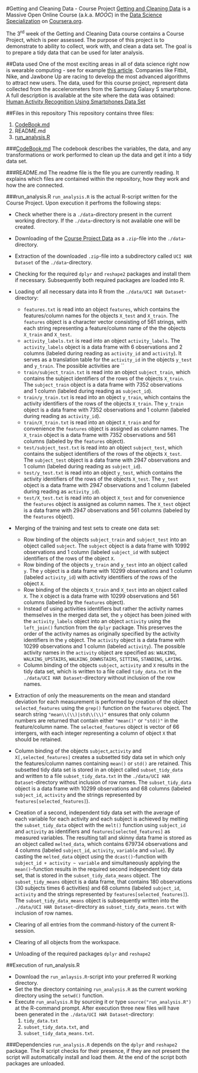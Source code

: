 #Getting and Cleaning Data - Course Project
[Getting and Cleaning Data](https://www.coursera.org/course/getdata) is a Massive Open Online Course (a.k.a. *MOOC*) in the [Data Science Specialization](https://www.coursera.org/specialization/jhudatascience/1?utm_medium=courseDescripTop) on [Coursera.org](https://www.coursera.org).

The 3<sup>rd</sup> week of the Getting and Cleaning Data course contains a Course Project, which is peer assessed. The purpose of this project is to demonstrate to ability to collect, work with, and clean a data set. The goal is to prepare a tidy data that can be used for later analysis.

##Data used
One of the most exciting areas in all of data science right now is wearable computing - see for example [this article](http://www.insideactivitytracking.com/data-science-activity-tracking-and-the-battle-for-the-worlds-top-sports-brand/). Companies like Fitbit, Nike, and Jawbone Up are racing to develop the most advanced algorithms to attract new users. The data, used for this course project, represent data collected from the accelerometers from the Samsung Galaxy S smartphone. A full description is available at the site where the data was obtained: [Human Activity Recognition Using Smartphones Data Set](http://archive.ics.uci.edu/ml/datasets/Human+Activity+Recognition+Using+Smartphones)

##Files in this repository
This repository contains three files:

1. [CodeBook.md](CodeBook.md)
2. README.md
3. [run_analysis.R](run_analysis.R)

###[CodeBook.md](CodeBook.md)
The codebook describes the variables, the data, and any transformations or work performed to clean up the data and get it into a tidy data set.

###README.md
The readme file is the file you are currently reading. It explains which files are contained within the repository, how they work and how the are connected.

###run_analysis.R
`run_analysis.R` is the actual R-script written for the Course Project. Upon execution it perfroms the following steps:

- Check whether there is a `./data`-directory present in the current working directory. If the `./data`-directory is not available one will be created.

- Downloading of the [Course Project Data](https://d396qusza40orc.cloudfront.net/getdata%2Fprojectfiles%2FUCI%20HAR%20Dataset.zip) as a `.zip`-file into the `./data`-directory.
- Extraction of the downloaded `.zip`-file into a subdirectory called `UCI HAR Dataset` of the `./data`-directory.
- Checking for the required `dplyr` and `reshape2` packages and install them if necessary. Subsequently both required packages are loaded into R.
- Loading of all necessary data into R from the `./data/UCI HAR Dataset`-directory:
	- `features.txt` is read into an object `features`, which contains the features/column names for the objects `X_test` and `X_train`. The `features` object is a character vector consisting of 561 strings, with each string representing a feature/column name of the the objects `X_train` and `X_test`. 
	- `activity_labels.txt` is read into an object `activity_labels`. The `activity_labels` object is a data frame with 6 observations and 2 columns (labeled during reading as `activity_id` and `activity`). It serves as a translation table for the `activity_id` in the objects `y_test` and `y_train`. The possible activities are ``  
	- `train/subject_train.txt` is read into an object `subject_train`, which contains the subject identifiers of the rows of the objects `X_train`. The `subject_train` object is a data frame with 7352 observations and 1 column (labeled during reading as `subject_id`).
	- `train/y_train.txt` is read into an object `y_train`, which contains the activity identifiers of the rows of the objects `X_train`. The `y_train` object is a data frame with 7352 observations and 1 column (labeled during reading as `activity_id`).
	- `train/X_train.txt` is read into an object `X_train` and for convenience the `features` object is assigned as column names. The `X_train` object is a data frame with 7352 observations and 561 columns (labeled by the `features` object).
	- `test/subject_test.txt` is read into an object `subject_test`, which contains the subject identifiers of the rows of the objects `X_test`. The `subject_test` object is a data frame with 2947 observations and 1 column (labeled during reading as `subject_id`).
	- `test/y_test.txt` is read into an object `y_test`, which contains the activity identifiers of the rows of the objects `X_test`. The `y_test` object is a data frame with 2947 observations and 1 column (labeled during reading as `activity_id`).
	- `test/X_test.txt` is read into an object `X_test` and for convenience the `features` object is assigned as column names. The `X_test` object is a data frame with 2947 observations and 561 columns (labeled by the `features` object).
- Merging of the training and test sets to create one data set:

	- Row binding of the objects `subject_train` and `subject_test` into an object called `subject`. The `subject` object is a data frame with 10992 observations and 1 column (labeled `subject_id` with subject identifiers of the rows of the object `X`.
	- Row binding of the objects `y_train` and `y_test` into an object called `y`. The `y` object is a data frame with 10299 observations and 1 column (labeled `activity_id`) with activity identifiers of the rows of the object `X`.
	- Row binding of the objects `X_train` and `X_test` into an object called `X`. The `X` object is a data frame with 10299 observations and 561 columns (labeled by the `features` object).
	- Instead of using activities identifiers but rather the activity names themselves in the merged data set, the `y` object has been joined with the `activity_labels` object into an object `activity` using the `left_join()` function from the `dplyr` package. This preserves the order of the activity names as originally specified by the activity identifiers in the `y` object. The `activity` object is a data frame with 10299 observations and 1 column (labeled `activity`). The possible activity names in the `activity` object are specified as: `WALKING`, `WALKING_UPSTAIRS`, `WALKING_DOWNSTAIRS`, `SITTING`, `STANDING`, `LAYING`.
	- Column binding of the objects `subject`, `activity` and `X` results in the tidy data set, which is written to a file called `tidy_data.txt` in the `./data/UCI HAR Dataset`-directory without inclusion of the row names.
- Extraction of only the measurements on the mean and standard deviation for each measurement is performed by creation of the object `selected_features` using the `grep()` function on the `features` object. The search string `"mean\\(\\)|std\\(\\)"` ensures that only column numbers are returned that contain either `"mean()"` or `"std()"` in the feature/column name. The `selected_features` object is vector of 66 intergers, with each integer representing a column of object `X` that should be retained.
- Column binding of the objects `subject`,`activity` and `X[,selected_features]` creates a subsetted tidy data set in which only the features/column names containing `mean()` or `std()` are retained. This subsetted tidy data set is stored in an object called `subset_tidy_data` and written to a file `subset_tidy_data.txt` in the `./data/UCI HAR Dataset`-directory without inclusion of row names. The `subset_tidy_data` object is a data frame with 10299 observations and 68 columns (labeled `subject_id`, `activity` and the strings represented by `features[selected_features]`).
- Creation of a second, independent tidy data set with the average of each variable for each activity and each subject is achieved by melting the `subset_tidy_data` object with the `melt()` function using `subject_id` and `activity` as identifiers and `features[selected_features]` as measured variables. The resulting tall and skinny data frame is stored as an object called `melted_data`, which contains 679734 observations and 4 columns (labeled `subject_id`, `activity`, `variable` and `value`). By casting the `melted_data` object using the `dcast()`-function with `subject_id + activity ~ variable` and simultaneously applying the `mean()`-function results in the required second independent tidy data set, that is stored in the `subset_tidy_data_means` object. The `subset_tidy_means` object is a data frame, that contains 180 observations (30 subjects times 6 activities) and 68 columns (labeled `subject_id`, `activity` and the strings represented by `features[selected_features]`). The `subset_tidy_data_means` object is subsequently written into the `./data/UCI HAR Dataset`-directory as `subset_tidy_data_means.txt` with inclusion of row names.
- Clearing of all entries from the command-history of the current R-session.
- Clearing of all objects from the workspace.
- Unloading of the required packages `dplyr` and `reshape2`

##Execution of run_analysis.R
* Download the `run_anlaysis.R`-script into your preferred R working directory.
* Set the the directory containing `run_analysis.R` as the current working directory using the `setwd()` function.
* Execute `run_analysis.R` by sourcing it or type `source("run_analysis.R")` at the R-command prompt. After execution three new files will have been generated in the `./data/UCI HAR Dataset`-directory:
	1. `tidy_data.txt`
	2. `subset_tidy_data.txt`, and
	3.  `subset_tidy_data_means.txt`.

###Dependencies
`run_analysis.R` depends on the `dplyr` and `reshape2` package. The R script checks for their presence, if they are not present the script will automatically install and load them. At the end of the script both packages are unloaded.
